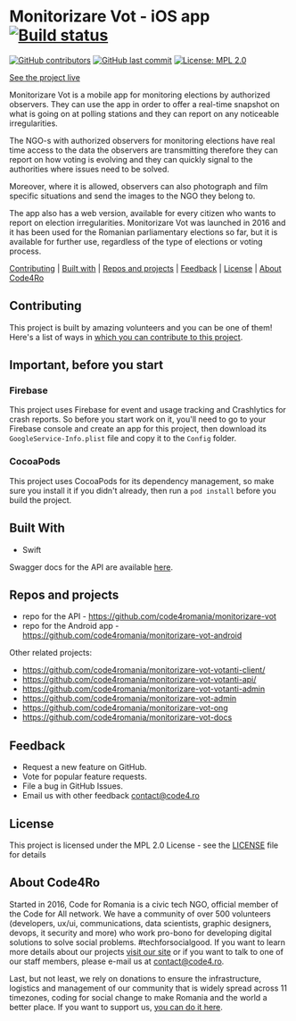 # Monitorizare Vot - iOS app [![Build status](https://build.appcenter.ms/v0.1/apps/742d5378-faae-4ad6-9204-d94eb3e98923/branches/master/badge)](https://appcenter.ms)

[![GitHub contributors](https://img.shields.io/github/contributors/code4romania/monitorizare-vot-ios.svg?style=for-the-badge)](https://github.com/code4romania/monitorizare-vot-ios/graphs/contributors) [![GitHub last commit](https://img.shields.io/github/last-commit/code4romania/monitorizare-vot-ios.svg?style=for-the-badge)](https://github.com/code4romania/monitorizare-vot-ios/commits/master) [![License: MPL 2.0](https://img.shields.io/badge/license-MPL%202.0-brightgreen.svg?style=for-the-badge)](https://opensource.org/licenses/MPL-2.0)

[See the project live](http://monitorizarevot.ro/)

Monitorizare Vot is a mobile app for monitoring elections by authorized observers. They can use the app in order to offer a real-time snapshot on what is going on at polling stations and they can report on any noticeable irregularities. 

The NGO-s with authorized observers for monitoring elections have real time access to the data the observers are transmitting therefore they can report on how voting is evolving and they can quickly signal to the authorities where issues need to be solved. 

Moreover, where it is allowed, observers can also photograph and film specific situations and send the images to the NGO they belong to. 

The app also has a web version, available for every citizen who wants to report on election irregularities. Monitorizare Vot was launched in 2016 and it has been used for the Romanian parliamentary elections so far, but it is available for further use, regardless of the type of elections or voting process. 

[Contributing](#contributing) | [Built with](#built-with) | [Repos and projects](#repos-and-projects) | [Feedback](#feedback) | [License](#license) | [About Code4Ro](#about-code4ro)

## Contributing

This project is built by amazing volunteers and you can be one of them! Here's a list of ways in [which you can contribute to this project](.github/CONTRIBUTING.MD).

## Important, before you start

### Firebase

This project uses Firebase for event and usage tracking and Crashlytics for crash reports. So before you start work on it, you'll need to go to your Firebase console and create an app for this project, then download its `GoogleService-Info.plist` file and copy it to the `Config` folder. 

### CocoaPods

This project uses CocoaPods for its dependency management, so make sure you install it if you didn't already, then run a `pod install` before you build the project.

## Built With

* Swift

Swagger docs for the API are available [here](https://mv-mobile-prod.azurewebsites.net/swagger/ui/index.html).

## Repos and projects

- repo for the API - https://github.com/code4romania/monitorizare-vot
- repo for the Android app - https://github.com/code4romania/monitorizare-vot-android

Other related projects:

- https://github.com/code4romania/monitorizare-vot-votanti-client/
- https://github.com/code4romania/monitorizare-vot-votanti-api/
- https://github.com/code4romania/monitorizare-vot-votanti-admin
- https://github.com/code4romania/monitorizare-vot-admin
- https://github.com/code4romania/monitorizare-vot-ong
- https://github.com/code4romania/monitorizare-vot-docs

## Feedback

* Request a new feature on GitHub.
* Vote for popular feature requests.
* File a bug in GitHub Issues.
* Email us with other feedback contact@code4.ro

## License

This project is licensed under the MPL 2.0 License - see the [LICENSE](LICENSE) file for details

## About Code4Ro

Started in 2016, Code for Romania is a civic tech NGO, official member of the Code for All network. We have a community of over 500 volunteers (developers, ux/ui, communications, data scientists, graphic designers, devops, it security and more) who work pro-bono for developing digital solutions to solve social problems. #techforsocialgood. If you want to learn more details about our projects [visit our site](https://www.code4.ro/en/) or if you want to talk to one of our staff members, please e-mail us at contact@code4.ro.

Last, but not least, we rely on donations to ensure the infrastructure, logistics and management of our community that is widely spread across 11 timezones, coding for social change to make Romania and the world a better place. If you want to support us, [you can do it here](https://code4.ro/en/donate/).
